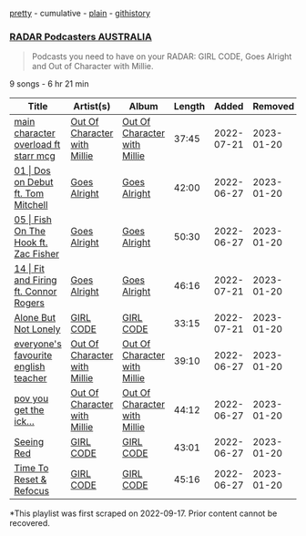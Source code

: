 [pretty](/playlists/pretty/37i9dQZF1DX5DVzbFZsdpB.md) - cumulative - [plain](/playlists/plain/37i9dQZF1DX5DVzbFZsdpB) - [githistory](https://github.githistory.xyz/mackorone/spotify-playlist-archive/blob/main/playlists/plain/37i9dQZF1DX5DVzbFZsdpB)

### [RADAR Podcasters AUSTRALIA](https://open.spotify.com/playlist/37i9dQZF1DX5DVzbFZsdpB)

> Podcasts you need to have on your RADAR: GIRL CODE, Goes Alright and Out of  Character with Millie.

9 songs - 6 hr 21 min

| Title | Artist(s) | Album | Length | Added | Removed |
|---|---|---|---|---|---|
| [ main character overload ft starr mcg](https://open.spotify.com/episode/5jAgDgP5P3ErqCJzhiK6l4) | [Out Of Character with Millie](https://open.spotify.com/show/67HY7vYh5q5ycuuL9WsdFJ) | [Out Of Character with Millie](https://open.spotify.com/show/67HY7vYh5q5ycuuL9WsdFJ) | 37:45 | 2022-07-21 | 2023-01-20 |
| [01 \| Dos on Debut ft\. Tom Mitchell](https://open.spotify.com/episode/0zV5E1TJh4R2TE5sTUqHdJ) | [Goes Alright](https://open.spotify.com/show/1MtrNAs7qBUXqGv1LX5goD) | [Goes Alright](https://open.spotify.com/show/1MtrNAs7qBUXqGv1LX5goD) | 42:00 | 2022-06-27 | 2023-01-20 |
| [05 \| Fish On The Hook ft\. Zac Fisher](https://open.spotify.com/episode/3b4FNcuDa9fb3BlJd5XsOI) | [Goes Alright](https://open.spotify.com/show/1MtrNAs7qBUXqGv1LX5goD) | [Goes Alright](https://open.spotify.com/show/1MtrNAs7qBUXqGv1LX5goD) | 50:30 | 2022-06-27 | 2023-01-20 |
| [14 \| Fit and Firing ft\. Connor Rogers](https://open.spotify.com/episode/4wHd9b9TSvkvbrohLvlMbu) | [Goes Alright](https://open.spotify.com/show/1MtrNAs7qBUXqGv1LX5goD) | [Goes Alright](https://open.spotify.com/show/1MtrNAs7qBUXqGv1LX5goD) | 46:16 | 2022-07-21 | 2023-01-20 |
| [Alone But Not Lonely](https://open.spotify.com/episode/1qfnRn70wfKwc3GoVR19ww) | [GIRL CODE](https://open.spotify.com/show/0Az9bdwsVeYcOhm2FMhnlX) | [GIRL CODE](https://open.spotify.com/show/0Az9bdwsVeYcOhm2FMhnlX) | 33:15 | 2022-07-21 | 2023-01-20 |
| [everyone's favourite english teacher](https://open.spotify.com/episode/7Lhs4uGwpLF7hM9AdcB6V3) | [Out Of Character with Millie](https://open.spotify.com/show/67HY7vYh5q5ycuuL9WsdFJ) | [Out Of Character with Millie](https://open.spotify.com/show/67HY7vYh5q5ycuuL9WsdFJ) | 39:10 | 2022-06-27 | 2023-01-20 |
| [pov you get the ick…](https://open.spotify.com/episode/4GdU3VkPGnYgI5PVbCvp63) | [Out Of Character with Millie](https://open.spotify.com/show/67HY7vYh5q5ycuuL9WsdFJ) | [Out Of Character with Millie](https://open.spotify.com/show/67HY7vYh5q5ycuuL9WsdFJ) | 44:12 | 2022-06-27 | 2023-01-20 |
| [Seeing Red](https://open.spotify.com/episode/181XSHpJNnwIvOqesGZBKr) | [GIRL CODE](https://open.spotify.com/show/0Az9bdwsVeYcOhm2FMhnlX) | [GIRL CODE](https://open.spotify.com/show/0Az9bdwsVeYcOhm2FMhnlX) | 43:01 | 2022-06-27 | 2023-01-20 |
| [Time To Reset & Refocus](https://open.spotify.com/episode/1xt6WyZwoYHaBEW0Zwq4oA) | [GIRL CODE](https://open.spotify.com/show/0Az9bdwsVeYcOhm2FMhnlX) | [GIRL CODE](https://open.spotify.com/show/0Az9bdwsVeYcOhm2FMhnlX) | 45:16 | 2022-06-27 | 2023-01-20 |

\*This playlist was first scraped on 2022-09-17. Prior content cannot be recovered.
